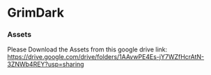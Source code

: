 # GrimDark

### Assets

Please Download the Assets from this google drive link: https://drive.google.com/drive/folders/1AAvwPE4Es-jY7WZfHcrAtN-3ZNWb4REY?usp=sharing
